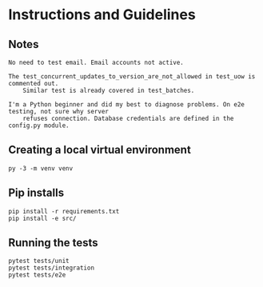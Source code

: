 # Instructions and Guidelines

## Notes
```
No need to test email. Email accounts not active.

The test_concurrent_updates_to_version_are_not_allowed in test_uow is commented out.
    Similar test is already covered in test_batches.

I'm a Python beginner and did my best to diagnose problems. On e2e testing, not sure why server 
    refuses connection. Database credentials are defined in the config.py module.
```

## Creating a local virtual environment
```
py -3 -m venv venv
```

## Pip installs
```
pip install -r requirements.txt
pip install -e src/
```

## Running the tests
```
pytest tests/unit
pytest tests/integration
pytest tests/e2e
```